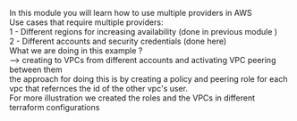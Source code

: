In this module you will learn how to use multiple providers in AWS
</br>
Use cases that require multiple providers:
</br>
1 - Different regions for increasing availability (done in previous module )
</br>
2 - Different accounts and security credentials (done here)
</br>
What we are doing in this example ?
</br>
--> creating to VPCs from different accounts and activating VPC peering between them 
</br>
the approach for doing this is by creating a policy and peering role for each vpc that refernces the id of the other vpc's user.
</br>
For more illustration we created the roles and the VPCs in different terraform configurations